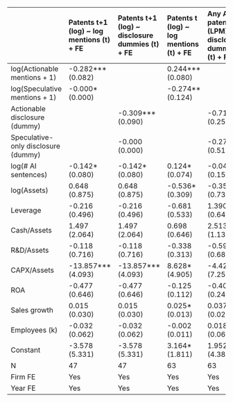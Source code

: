 |                                     | Patents t+1 (log) ~ log mentions (t) + FE   | Patents t+1 (log) ~ disclosure dummies (t) + FE   | Patents t (log) ~ log mentions (t) + FE   | Any AI patent t+1 (LPM) ~ disclosure dummies (t) + FE   |
|:------------------------------------|:--------------------------------------------|:--------------------------------------------------|:------------------------------------------|:--------------------------------------------------------|
| log(Actionable mentions + 1)        | -0.282*** (0.082)                           |                                                   | 0.244*** (0.080)                          |                                                         |
| log(Speculative mentions + 1)       | -0.000* (0.000)                             |                                                   | -0.274** (0.124)                          |                                                         |
| Actionable disclosure (dummy)       |                                             | -0.309*** (0.090)                                 |                                           | -0.718*** (0.252)                                       |
| Speculative-only disclosure (dummy) |                                             | -0.000 (0.000)                                    |                                           | -0.277 (0.515)                                          |
| log(# AI sentences)                 | -0.142* (0.080)                             | -0.142* (0.080)                                   | 0.124* (0.074)                            | -0.042 (0.154)                                          |
| log(Assets)                         | 0.648 (0.875)                               | 0.648 (0.875)                                     | -0.536* (0.309)                           | -0.354 (0.731)                                          |
| Leverage                            | -0.216 (0.496)                              | -0.216 (0.496)                                    | -0.681 (0.533)                            | 1.390** (0.644)                                         |
| Cash/Assets                         | 1.497 (2.064)                               | 1.497 (2.064)                                     | 0.698 (0.646)                             | 2.513** (1.132)                                         |
| R&D/Assets                          | -0.118 (0.716)                              | -0.118 (0.716)                                    | -0.338 (0.313)                            | -0.598 (0.686)                                          |
| CAPX/Assets                         | -13.857*** (4.093)                          | -13.857*** (4.093)                                | 8.628* (4.905)                            | -4.423 (7.251)                                          |
| ROA                                 | -0.477 (0.646)                              | -0.477 (0.646)                                    | -0.125 (0.112)                            | -0.408* (0.243)                                         |
| Sales growth                        | 0.015 (0.030)                               | 0.015 (0.030)                                     | 0.025* (0.013)                            | 0.037 (0.023)                                           |
| Employees (k)                       | -0.032 (0.062)                              | -0.032 (0.062)                                    | -0.002 (0.011)                            | 0.018 (0.061)                                           |
| Constant                            | -3.578 (5.331)                              | -3.578 (5.331)                                    | 3.164* (1.811)                            | 1.952 (4.388)                                           |
| N                                   | 47                                          | 47                                                | 63                                        | 63                                                      |
| Firm FE                             | Yes                                         | Yes                                               | Yes                                       | Yes                                                     |
| Year FE                             | Yes                                         | Yes                                               | Yes                                       | Yes                                                     |